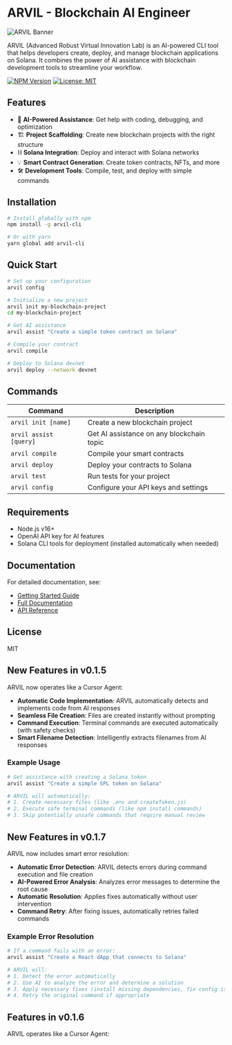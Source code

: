 # ARVIL - Blockchain AI Engineer

![ARVIL Banner](https://github.com/yourusername/arvil/raw/main/docs/assets/arvil-banner.png)

ARVIL (Advanced Robust Virtual Innovation Lab) is an AI-powered CLI tool that helps developers create, deploy, and manage blockchain applications on Solana. It combines the power of AI assistance with blockchain development tools to streamline your workflow.

[![NPM Version](https://img.shields.io/npm/v/arvil-cli.svg?style=flat)](https://www.npmjs.org/package/arvil-cli)
[![License: MIT](https://img.shields.io/badge/License-MIT-yellow.svg)](https://opensource.org/licenses/MIT)

## Features

- 🤖 **AI-Powered Assistance**: Get help with coding, debugging, and optimization
- 🏗️ **Project Scaffolding**: Create new blockchain projects with the right structure
- ⛓️ **Solana Integration**: Deploy and interact with Solana networks
- 💡 **Smart Contract Generation**: Create token contracts, NFTs, and more
- 🛠️ **Development Tools**: Compile, test, and deploy with simple commands

## Installation

```bash
# Install globally with npm
npm install -g arvil-cli

# Or with yarn
yarn global add arvil-cli
```

## Quick Start

```bash
# Set up your configuration
arvil config

# Initialize a new project
arvil init my-blockchain-project
cd my-blockchain-project

# Get AI assistance
arvil assist "Create a simple token contract on Solana"

# Compile your contract
arvil compile

# Deploy to Solana devnet
arvil deploy --network devnet
```

## Commands

| Command | Description |
|---------|-------------|
| `arvil init [name]` | Create a new blockchain project |
| `arvil assist [query]` | Get AI assistance on any blockchain topic |
| `arvil compile` | Compile your smart contracts |
| `arvil deploy` | Deploy your contracts to Solana |
| `arvil test` | Run tests for your project |
| `arvil config` | Configure your API keys and settings |

## Requirements

- Node.js v16+
- OpenAI API key for AI features
- Solana CLI tools for deployment (installed automatically when needed)

## Documentation

For detailed documentation, see:
- [Getting Started Guide](https://github.com/yourusername/arvil/blob/main/GETTING-STARTED.md)
- [Full Documentation](https://github.com/yourusername/arvil#documentation)
- [API Reference](https://github.com/yourusername/arvil/wiki/API-Reference)

## License

MIT 

## New Features in v0.1.5

ARVIL now operates like a Cursor Agent:

- **Automatic Code Implementation**: ARVIL automatically detects and implements code from AI responses
- **Seamless File Creation**: Files are created instantly without prompting
- **Command Execution**: Terminal commands are executed automatically (with safety checks)
- **Smart Filename Detection**: Intelligently extracts filenames from AI responses

### Example Usage

```bash
# Get assistance with creating a Solana token
arvil assist "Create a simple SPL token on Solana"

# ARVIL will automatically:
# 1. Create necessary files (like .env and createToken.js)
# 2. Execute safe terminal commands (like npm install commands)
# 3. Skip potentially unsafe commands that require manual review
```

## New Features in v0.1.7

ARVIL now includes smart error resolution:

- **Automatic Error Detection**: ARVIL detects errors during command execution and file creation
- **AI-Powered Error Analysis**: Analyzes error messages to determine the root cause
- **Automatic Resolution**: Applies fixes automatically without user intervention
- **Command Retry**: After fixing issues, automatically retries failed commands

### Example Error Resolution

```bash
# If a command fails with an error:
arvil assist "Create a React dApp that connects to Solana"

# ARVIL will:
# 1. Detect the error automatically
# 2. Use AI to analyze the error and determine a solution
# 3. Apply necessary fixes (install missing dependencies, fix config issues)
# 4. Retry the original command if appropriate
```

## Features in v0.1.6

ARVIL operates like a Cursor Agent: 